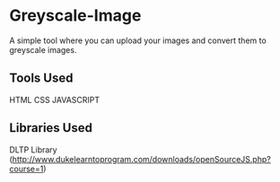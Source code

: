 # Greyscale-Image
A simple tool where you can upload your images and convert them to greyscale images.
## Tools Used
HTML
CSS
JAVASCRIPT
## Libraries Used
DLTP Library (http://www.dukelearntoprogram.com/downloads/openSourceJS.php?course=1)
